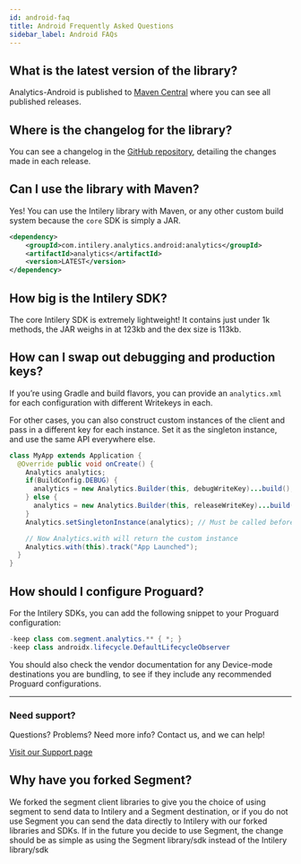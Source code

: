```yaml
---
id: android-faq
title: Android Frequently Asked Questions
sidebar_label: Android FAQs
---
```


## What is the latest version of the library?

Analytics-Android is published to [Maven Central](https://search.maven.org/search?q=intilery%20analytics") where you can see all published releases.

## Where is the changelog for the library?

You can see a changelog in the [GitHub repository](https://github.com/Intilery/analytics-android/blob/master/CHANGELOG.md), detailing the changes made in each release.

## Can I use the library with Maven?

Yes! You can use the Intilery library with Maven, or any other custom build system because the `core` SDK is simply a JAR.

```xml
<dependency>
    <groupId>com.intilery.analytics.android:analytics</groupId>
    <artifactId>analytics</artifactId>
    <version>LATEST</version>
</dependency>
```

## How big is the Intilery SDK?

The core Intilery SDK is extremely lightweight! It contains just under 1k methods, the JAR weighs in at 123kb and the dex size is 113kb.

## How can I swap out debugging and production keys?

If you’re using Gradle and build flavors, you can provide an `analytics.xml` for each configuration with different Writekeys in each.

For other cases, you can also construct custom instances of the client and pass in a different key for each instance. Set it as the singleton instance, and use the same API everywhere else.

```java
class MyApp extends Application {
  @Override public void onCreate() {
    Analytics analytics;
    if(BuildConfig.DEBUG) {
      analytics = new Analytics.Builder(this, debugWriteKey)...build();
    } else {
      analytics = new Analytics.Builder(this, releaseWriteKey)...build();
    }
    Analytics.setSingletonInstance(analytics); // Must be called before any calls to Analytics.with(context)

    // Now Analytics.with will return the custom instance
    Analytics.with(this).track("App Launched");
  }
}
```

## How should I configure Proguard?

For the Intilery SDKs, you can add the following snippet to your Proguard configuration:

```java
-keep class com.segment.analytics.** { *; }
-keep class androidx.lifecycle.DefaultLifecycleObserver
```

You should also check the vendor documentation for any Device-mode destinations you are bundling, to see if they include any recommended Proguard configurations.

------

### Need support?

Questions? Problems? Need more info? Contact us, and we can help!

[Visit our Support page](https://segment.com/help/contact/)

## Why have you forked Segment?

We forked the segment client libraries to give you the choice of using segment to send data to Intilery and a Segment destination, or if you do not use Segment you can send the data directly to Intilery with our forked libraries and SDKs. If in the future you decide to use Segment, the change should be as simple as using the Segment library/sdk instead of the Intilery library/sdk